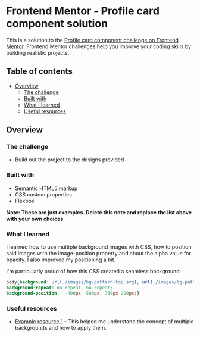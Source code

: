 # Frontend Mentor - Profile card component solution

This is a solution to the [Profile card component challenge on Frontend Mentor](https://www.frontendmentor.io/challenges/profile-card-component-cfArpWshJ). Frontend Mentor challenges help you improve your coding skills by building realistic projects. 

## Table of contents

- [Overview](#overview)
  - [The challenge](#the-challenge)
  - [Built with](#built-with)
  - [What I learned](#what-i-learned)
  - [Useful resources](#useful-resources)



## Overview

### The challenge

- Build out the project to the designs provided

### Built with

- Semantic HTML5 markup
- CSS custom properties
- Flexbox

**Note: These are just examples. Delete this note and replace the list above with your own choices**

### What I learned

I learned how to use multiple background images with CSS, how to position said images with the image-position property and about the alpha value for opacity. I also improved my positioning a bit.

I'm particularly proud of how this CSS created a seamless background:

```css
body{background: url(./images/bg-pattern-top.svg), url(./images/bg-pattern-bottom.svg), hsl(185, 75%, 39%); 
background-repeat: no-repeat, no-repeat;
background-position:  -400px -500px, 750px 200px;}
```

### Useful resources

- [Example resource 1](https://developer.mozilla.org/en-US/docs/Web/CSS/CSS_backgrounds_and_borders/Using_multiple_backgrounds) - This helped me understand the concept of multiple backgrounds and how to apply them.
